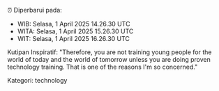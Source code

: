 ⏰ Diperbarui pada:
- WIB: Selasa, 1 April 2025 14.26.30 UTC
- WITA: Selasa, 1 April 2025 15.26.30 UTC
- WIT: Selasa, 1 April 2025 16.26.30 UTC

Kutipan Inspiratif:
"Therefore, you are not training young people for the world of today and the world of tomorrow unless you are doing proven technology training. That is one of the reasons I'm so concerned."


Kategori: technology

